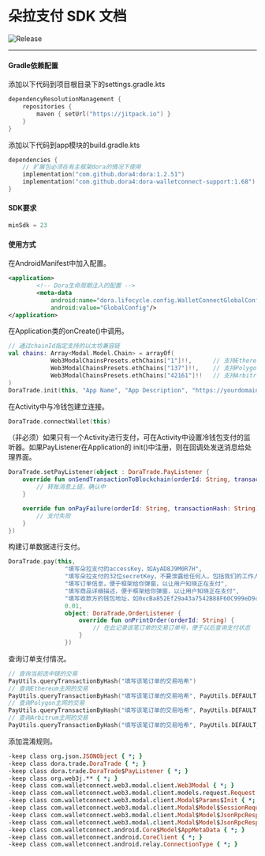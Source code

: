 # 朵拉支付 SDK 文档
![Release](https://jitpack.io/v/dora4/dora-walletconnect-support.svg)

--------------------------------

#### Gradle依赖配置

添加以下代码到项目根目录下的settings.gradle.kts
```kotlin
dependencyResolutionManagement {
    repositories {
        maven { setUrl("https://jitpack.io") }
    }
}
```
添加以下代码到app模块的build.gradle.kts
```kotlin
dependencies {
    // 扩展包必须在有主框架dora的情况下使用
    implementation("com.github.dora4:dora:1.2.51")
    implementation("com.github.dora4:dora-walletconnect-support:1.68")
}
```

#### SDK要求

```kotlin
minSdk = 23
```

#### 使用方式

在AndroidManifest中加入配置。
```xml
<application>
        <!-- Dora生命周期注入的配置 -->
        <meta-data
            android:name="dora.lifecycle.config.WalletConnectGlobalConfig"
            android:value="GlobalConfig"/>
</application>
```
在Application类的onCreate()中调用。
```kotlin
// 通过chainId指定支持的以太坊兼容链
val chains: Array<Modal.Model.Chain> = arrayOf(
            Web3ModalChainsPresets.ethChains["1"]!!,      // 支持Ethereum
            Web3ModalChainsPresets.ethChains["137"]!!,    // 支持Polygon
            Web3ModalChainsPresets.ethChains["42161"]!!   // 支持Arbitrum
)
DoraTrade.init(this, "App Name", "App Description", "https://yourdomain.com", chains)
```
在Activity中与冷钱包建立连接。
```kotlin
DoraTrade.connectWallet(this)
```
（非必须）如果只有一个Activity进行支付，可在Activity中设置冷钱包支付的监听器。如果PayListener在Application的
init()中注册，则在回调处发送消息给处理界面。
```kotlin
DoraTrade.setPayListener(object : DoraTrade.PayListener {
    override fun onSendTransactionToBlockchain(orderId: String, transactionHash: String) {
        // 转账消息上链，确认中
    }

    override fun onPayFailure(orderId: String, transactionHash: String) {
        // 支付失败
    }
})
```
构建订单数据进行支付。
```kotlin
DoraTrade.pay(this,
                "填写朵拉支付的accessKey，如AyAD8J9M0R7H",
                "填写朵拉支付的32位secretKey，不要泄露给任何人，包括我们的工作人员",
                "填写订单信息，便于框架给你弹窗，以让用户知晓正在支付",
                "填写商品详细描述，便于框架给你弹窗，以让用户知晓正在支付",
                "填写收款方的钱包地址，如0xcBa852Ef29a43a7542B88F60C999eD9cB66f6000",
                0.01,
                object: DoraTrade.OrderListener {
                    override fun onPrintOrder(orderId: String) {
                        // 在此记录该笔订单的交易订单号，便于以后查询支付状态
                    }
                })
```
查询订单支付情况。

```kotlin
// 查询当前选中链的交易
PayUtils.queryTransactionByHash("填写该笔订单的交易哈希")
// 查询Ethereum主网的交易
PayUtils.queryTransactionByHash("填写该笔订单的交易哈希", PayUtils.DEFAULT_RPC_ETHEREUM)
// 查询Polygon主网的交易
PayUtils.queryTransactionByHash("填写该笔订单的交易哈希", PayUtils.DEFAULT_RPC_POLYGON)
// 查询Arbitrum主网的交易
PayUtils.queryTransactionByHash("填写该笔订单的交易哈希", PayUtils.DEFAULT_RPC_ARBITRUM)
```
添加混淆规则。
```pro
-keep class org.json.JSONObject { *; }
-keep class dora.trade.DoraTrade { *; }
-keep class dora.trade.DoraTrade$PayListener { *; }
-keep class org.web3j.** { *; }
-keep class com.walletconnect.web3.modal.client.Web3Modal { *; }
-keep class com.walletconnect.web3.modal.client.models.request.Request { *; }
-keep class com.walletconnect.web3.modal.client.Modal$Params$Init { *; }
-keep class com.walletconnect.web3.modal.client.Modal$Model$SessionRequestResponse { *; }
-keep class com.walletconnect.web3.modal.client.Modal$Model$JsonRpcResponse$JsonRpcResult { *; }
-keep class com.walletconnect.web3.modal.client.Modal$Model$JsonRpcResponse$JsonRpcError { *; }
-keep class com.walletconnect.android.Core$Model$AppMetaData { *; }
-keep class com.walletconnect.android.CoreClient { *; }
-keep class com.walletconnect.android.relay.ConnectionType { *; }
```


